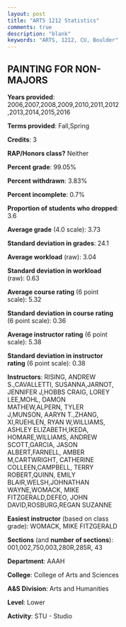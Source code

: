 ```yaml
---
layout: post
title: "ARTS 1212 Statistics"
comments: true
description: "blank"
keywords: "ARTS, 1212, CU, Boulder"
--- 
```

<head>
<script src="https://ajax.googleapis.com/ajax/libs/jquery/2.1.3/jquery.min.js"></script>
<script src="https://dl.dropboxusercontent.com/s/pc42nxpaw1ea4o9/highcharts.js?dl=0"></script>
<!-- <script src="../assets/js/highcharts.js"></script> -->
<style type="text/css">@font-face {
	font-family: "Bebas Neue";
	src: url(https://www.filehosting.org/file/details/544349/BebasNeue%20Regular.otf) format("opentype");
	}
	h1.Bebas { 
		font-family: "Bebas Neue", Verdana, Tahoma;
	}
</style>
</head>
<body>
	<div id="container" style="float: right; width: 45%; height: 88%; margin-left: 2.5%; margin-right: 2.5%;"></div>
	<script language="JavaScript">
		$(document).ready(function() {
		var chart = {type: 'column'};
		var title = {text: 'Grade Distribution'};
		var xAxis = {categories: ['A','B','C','D','F'],crosshair: true};
		var yAxis = {min: 0,title: {text: 'Percentage'}};
		var tooltip = {headerFormat: '<center><b><span style="font-size:20px">{point.key}</span></b></center>',
		               pointFormat: '<td style="padding:0"><b>{point.y:.1f}%</b></td>',
		               footerFormat: '</table>',shared: true,useHTML: true};
		var plotOptions = {column: {pointPadding: 0.0,borderWidth: 0}};  
		var credits = {enabled: false};var series= [{name: 'Percent',data: [81.3,14.42,3.38,0.26,0.65,]}];
		var json = {};
		json.chart = chart;
		json.title = title;
		json.tooltip = tooltip;
		json.xAxis = xAxis;
		json.yAxis = yAxis;  
		json.series = series;
		json.plotOptions = plotOptions;  
		json.credits = credits;
		$('#container').highcharts(json);
	});
	</script>
</body>
			   
## PAINTING FOR NON-MAJORS

**Years provided**: 2006,2007,2008,2009,2010,2011,2012,2013,2014,2015,2016

**Terms provided**: Fall,Spring

**Credits**: 3

**RAP/Honors class?** Neither

**Percent grade**: 99.05%

**Percent withdrawn**: 3.83%

**Percent incomplete**: 0.7%

**Proportion of students who dropped**: 3.6

**Average grade** (4.0 scale): 3.73

**Standard deviation in grades**: 24.1

**Average workload** (raw): 3.04

**Standard deviation in workload** (raw): 0.63

**Average course rating** (6 point scale): 5.32

**Standard deviation in course rating** (6 point scale): 0.36

**Average instructor rating** (6 point scale): 5.38

**Standard deviation in instructor rating** (6 point scale): 0.38

**Instructors**: RISING, ANDREW S.,CAVALLETTI, SUSANNA,JARNOT, JENNIFER J,HOBBS CRAIG, LOREY LEE,MOHL, DAMON MATHEW,ALPERN, TYLER J,MUNSON, AARYN T.,ZHANG, XI,RUEHLEN, RYAN W,WILLIAMS, ASHLEY ELIZABETH,IKEDA, HOMARE,WILLIAMS, ANDREW SCOTT,GARCIA, JASON ALBERT,FARNELL, AMBER M,CARTWRIGHT, CATHERINE COLLEEN,CAMPBELL, TERRY ROBERT,QUINN, EMILY BLAIR,WELSH,JOHNATHAN WAYNE,WOMACK, MIKE FITZGERALD,DEFEO, JOHN DAVID,ROSBURG,REGAN SUZANNE

**Easiest instructor** (based on class grade): WOMACK, MIKE FITZGERALD

**Sections** (and **number of sections**): 001,002,750,003,280R,285R, 43

**Department**: AAAH

**College**: College of Arts and Sciences

**A&S Division**: Arts and Humanities

**Level**: Lower

**Activity**: STU - Studio